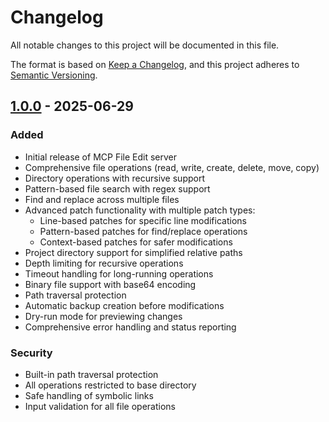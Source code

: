 # Changelog

All notable changes to this project will be documented in this file.

The format is based on [Keep a Changelog](https://keepachangelog.com/en/1.0.0/),
and this project adheres to [Semantic Versioning](https://semver.org/spec/v2.0.0.html).

## [1.0.0] - 2025-06-29

### Added
- Initial release of MCP File Edit server
- Comprehensive file operations (read, write, create, delete, move, copy)
- Directory operations with recursive support
- Pattern-based file search with regex support
- Find and replace across multiple files
- Advanced patch functionality with multiple patch types:
  - Line-based patches for specific line modifications
  - Pattern-based patches for find/replace operations
  - Context-based patches for safer modifications
- Project directory support for simplified relative paths
- Depth limiting for recursive operations
- Timeout handling for long-running operations
- Binary file support with base64 encoding
- Path traversal protection
- Automatic backup creation before modifications
- Dry-run mode for previewing changes
- Comprehensive error handling and status reporting

### Security
- Built-in path traversal protection
- All operations restricted to base directory
- Safe handling of symbolic links
- Input validation for all file operations

[1.0.0]: https://github.com/patrickomatik/mcp-file-edit/releases/tag/v1.0.0
